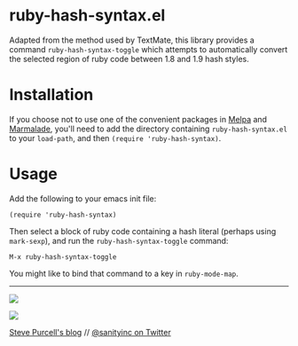 ruby-hash-syntax.el
===================

Adapted from the method used by TextMate, this library provides
a command `ruby-hash-syntax-toggle` which attempts to automatically
convert the selected region of ruby code between 1.8 and 1.9 hash styles.

Installation
=============

If you choose not to use one of the convenient packages in
[Melpa][melpa] and [Marmalade][marmalade], you'll need to add the
directory containing `ruby-hash-syntax.el` to your `load-path`, and then
`(require 'ruby-hash-syntax)`.

Usage
=====

Add the following to your emacs init file:

    (require 'ruby-hash-syntax)

Then select a block of ruby code containing a hash literal (perhaps
using `mark-sexp`), and run the `ruby-hash-syntax-toggle` command:

    M-x ruby-hash-syntax-toggle

You might like to bind that command to a key in `ruby-mode-map`.

[marmalade]: http://marmalade-repo.org
[melpa]: http://melpa.milkbox.net

<hr>

[![](http://api.coderwall.com/purcell/endorsecount.png)](http://coderwall.com/purcell)

[![](http://www.linkedin.com/img/webpromo/btn_liprofile_blue_80x15.png)](http://uk.linkedin.com/in/stevepurcell)

[Steve Purcell's blog](http://www.sanityinc.com/) // [@sanityinc on Twitter](https://twitter.com/sanityinc)
